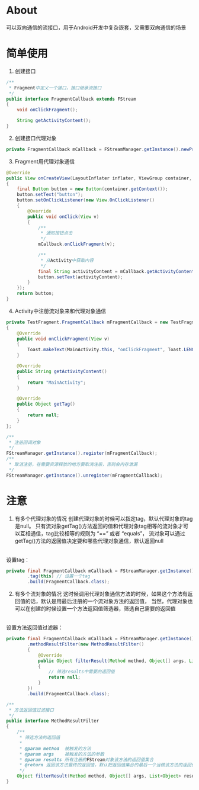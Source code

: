 # About
可以双向通信的流接口，用于Android开发中复杂嵌套，又需要双向通信的场景

# 简单使用
1. 创建接口
```java
/**
 * Fragment中定义一个接口，接口继承流接口
 */
public interface FragmentCallback extends FStream
{
    void onClickFragment();

    String getActivityContent();
}
```

2. 创建接口代理对象
```java
private FragmentCallback mCallback = FStreamManager.getInstance().newProxyBuilder().build(FragmentCallback.class);
```

3. Fragment用代理对象通信
```java
@Override
public View onCreateView(LayoutInflater inflater, ViewGroup container, Bundle savedInstanceState)
{
    final Button button = new Button(container.getContext());
    button.setText("button");
    button.setOnClickListener(new View.OnClickListener()
    {
        @Override
        public void onClick(View v)
        {
            /**
             * 通知按钮点击
             */
            mCallback.onClickFragment(v);

            /**
             * 从Activity中获取内容
             */
            final String activityContent = mCallback.getActivityContent();
            button.setText(activityContent);
        }
    });
    return button;
}
```

4. Activity中注册流对象来和代理对象通信
```java
private TestFragment.FragmentCallback mFragmentCallback = new TestFragment.FragmentCallback()
{
    @Override
    public void onClickFragment(View v)
    {
        Toast.makeText(MainActivity.this, "onClickFragment", Toast.LENGTH_SHORT).show();
    }

    @Override
    public String getActivityContent()
    {
        return "MainActivity";
    }

    @Override
    public Object getTag()
    {
        return null;
    }
};

/**
 * 注册回调对象
 */
FStreamManager.getInstance().register(mFragmentCallback);
/**
 * 取消注册，在需要资源释放的地方要取消注册，否则会内存泄漏
 */
FStreamManager.getInstance().unregister(mFragmentCallback);
```

# 注意
1. 有多个代理对象的情况
创建代理对象的时候可以指定tag，默认代理对象的tag是null。
只有流对象getTag()方法返回的值和代理对象tag相等的流对象才可以互相通信，tag比较相等的规则为 “==” 或者 “equals”，
流对象可以通过getTag()方法的返回值决定要和哪些代理对象通信，默认返回null <br> <br>

设置tag：
```java
private final FragmentCallback mCallback = FStreamManager.getInstance().newProxyBuilder()
        .tag(this) // 设置一个tag
        .build(FragmentCallback.class);
```

2. 有多个流对象的情况
这时候调用代理对象通信方法的时候，如果这个方法有返回值的话，默认是用最后注册的一个流对象方法的返回值，
当然，代理对象也可以在创建的时候设置一个方法返回值筛选器，筛选自己需要的返回值 <br> <br>

设置方法返回值过滤器：
```java
private final FragmentCallback mCallback = FStreamManager.getInstance().newProxyBuilder()
        .methodResultFilter(new MethodResultFilter()
        {
            @Override
            public Object filterResult(Method method, Object[] args, List<Object> results)
            {
                // 筛选results中需要的返回值
                return null;
            }
        })
        .build(FragmentCallback.class);
```


```java
/**
 * 方法返回值过滤接口
 */
public interface MethodResultFilter
{
    /**
     * 筛选方法的返回值
     *
     * @param method  被触发的方法
     * @param args    被触发的方法的参数
     * @param results 所有注册的FStream对象该方法的返回值集合
     * @return 返回该方法最终的返回值，默认把返回值集合的最后一个当做该方法的返回值
     */
    Object filterResult(Method method, Object[] args, List<Object> results);
}

```

